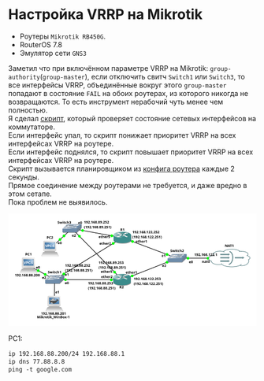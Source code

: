 # Настройка VRRP на Mikrotik
- Роутеры `Mikrotik RB450G`.
- RouterOS 7.8
- Эмулятор сети `GNS3`  

Заметил что при включённом параметре VRRP на Mikrotik: `group-authority`(`group-master`),
если отключить свитч `Switch1` или `Switch3`, то все интерфейсы VRRP, объединённые вокруг этого 
`group-master` попадают в состояние `FAIL` на обоих роутерах, из которого никогда не возвращаются.
То есть инструмент нерабочий чуть менее чем полностью.  
Я сделал [скрипт](checkLinkDown.rsc), который проверяет состояние сетевых интерфейсов на коммутаторе.  
Если интерфейс упал, то скрипт понижает приоритет VRRP на всех интерфейсах VRRP на роутере.  
Если интерфейс поднялся, то скрипт повышает приоритет VRRP на всех интерфейсах VRRP на роутере.  
Скрипт вызывается планировщиком из [конфига роутера](config-vrrp.rsc) каждые 2 секунды.  
Прямое соединение между роутерами не требуется, и даже вредно в этом сетапе.  
Пока проблем не выявилось.

![Схема сети](net1.png)  

PC1:
```shell
ip 192.168.88.200/24 192.168.88.1
ip dns 77.88.8.8
ping -t google.com
```